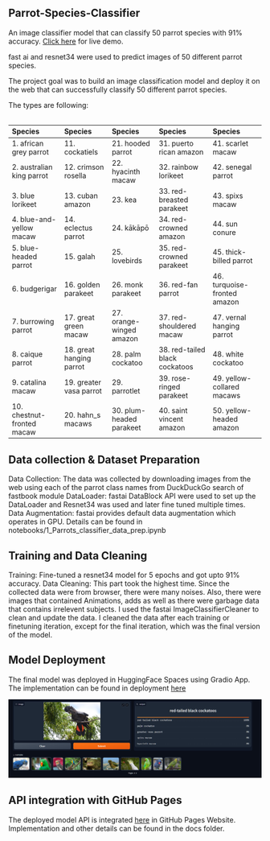## Parrot-Species-Classifier

An image classifier model that can classify 50 parrot species with 91% accuracy. 
[Click here](https://rezuwan-parrot-classifier.hf.space/?) for live demo.

fast ai and resnet34 were used to predict images of 50 different parrot species.

The project goal was to build an image classification model and deploy it on the web that can successfully classify 50 different parrot species.

The types are following: <br><br>

| Species                       | Species                    | Species                    |Species                            |Species                          |       
|:------------------------------|:---------------------------|:---------------------------|:----------------------------------|:--------------------------------|	
| 1. african grey parrot        | 11. cockatiels             | 21. hooded parrot          | 31. puerto rican amazon           | 41. scarlet macaw	              |       
| 2. australian king parrot     | 12. crimson rosella        | 22. hyacinth macaw         | 32. rainbow lorikeet              | 42. senegal parrot              |  
| 3. blue lorikeet              | 13. cuban amazon           | 23. kea                    | 33. red-breasted parakeet         | 43. spixs macaw	                |        
| 4. blue-and-yellow macaw      | 14. eclectus parrot        | 24. kākāpō                 | 34. red-crowned amazon	          | 44. sun conure	                |       
| 5. blue-headed parrot         | 15. galah                  | 25. lovebirds              | 35. red-crowned parakeet	        | 45. thick-billed parrot	        |        
| 6. budgerigar                 | 16. golden parakeet        | 26. monk parakeet          | 36. red-fan parrot                | 46. turquoise-fronted amazon    |        
| 7. burrowing parrot           | 17. great green macaw      | 27. orange-winged amazon   | 37. red-shouldered macaw          | 47. vernal hanging parrot       |   
| 8. caique parrot              | 18. great hanging parrot   | 28. palm cockatoo          | 38. red-tailed black cockatoos    | 48. white cockatoo              |        
| 9. catalina macaw             | 19. greater vasa parrot    | 29. parrotlet              | 39. rose-ringed parakeet          | 49. yellow-collared macaws      |        
| 10. chestnut-fronted macaw    | 20. hahn_s macaws          | 30. plum-headed parakeet   | 40. saint vincent amazon          | 50. yellow-headed amazon        |       

## Data collection & Dataset Preparation

Data Collection: The data was collected by downloading images from the web using each of the parrot class names from DuckDuckGo search of fastbook module 
DataLoader: fastai DataBlock API were used to set up the DataLoader and Resnet34 was used and later fine tuned multiple times.
Data Augmentation: fastai provides default data augmentation which operates in GPU.
Details can be found in notebooks/1_Parrots_classifier_data_prep.ipynb

## Training and Data Cleaning

Training: Fine-tuned a resnet34 model for 5 epochs and got upto 91% accuracy.
Data Cleaning: This part took the highest time. Since the collected data were from browser, there were many noises. Also, there were images that contained Animations, adds as well as there were garbage data that contains irrelevent subjects. I used the fastai ImageClassifierCleaner to clean and update the data. I cleaned the data after each training or finetuning iteration, except for the final iteration, which was the final version of the model. 



## Model Deployment

The final model was deployed in HuggingFace Spaces using Gradio App. The implementation can be found in deployment [here](https://rezuwan-parrot-classifier.hf.space/?)


![Model deployment on huggingface spaces screenshot](https://raw.githubusercontent.com/RezuwanHassan262/Parrot-Species-Classifier/main/images/app_screenshot.PNG) 


## API integration with GitHub Pages

The deployed model API is integrated [here](https://rezuwanhassan262.github.io/Parrot-Species-Classifier/) in GitHub Pages Website. Implementation and other details can be found in the docs folder.

